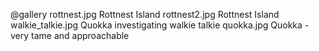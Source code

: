 @gallery
rottnest.jpg		Rottnest Island
rottnest2.jpg		Rottnest Island
walkie_talkie.jpg		Quokka investigating walkie talkie
quokka.jpg		Quokka - very tame and approachable
